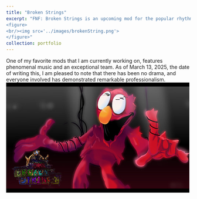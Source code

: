 ```yaml
---
title: "Broken Strings"
excerpt: "FNF: Broken Strings is an upcoming mod for the popular rhythm game Friday Night Funkin'. Created by ThoMitDraws, this mod is inspired by various puppet and costumed character shows like Don't Hug Me I'm Scared, Sesame Street, The Muppets, and more. The mod features a series of songs where players face off against corrupted versions of beloved characters from these shows.
<figure>
<br/><img src='../images/brokenString.png'>
</figure>"
collection: portfolio
---
```

One of my favorite mods that I am currently working on, features phenomenal music and an exceptional team. As of March 13, 2025, the date of writing this, I am pleased to note that there has been no drama, and everyone involved has demonstrated remarkable professionalism.
![alt text](/images/brokenStrings.png)
